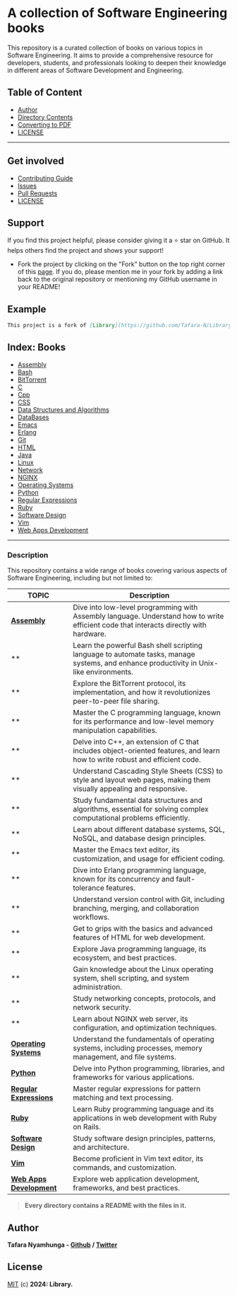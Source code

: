 # A collection of Software Engineering books

This repository is a curated collection of books on various topics in Software Engineering. It aims to provide a comprehensive resource for developers, students, and professionals looking to deepen their knowledge in different areas of Software Development and Engineering.

## Table of Content
- [Author](#author)
- [Directory Contents](#books)
- [Converting to PDF](utils/file_conversion.md)
- [LICENSE](#license)
___

## Get involved

- [Contributing Guide](Contributors.md)
- [Issues](https://github.com/Tafara-N/Library/issues)
- [Pull Requests](https://github.com/Tafara-N/Library/pulls)
- [LICENSE](LICENSE)

## Support

If you find this project helpful, please consider giving it a ⭐ star on GitHub. It helps others find the project and shows your support!

- Fork the project by clicking on the "Fork" button on the top right corner of this [page](https://github.com/Tafara-N/Library). If you do, please mention me in your fork by adding a link back to the original repository or mentioning my GitHub username in your README!

## Example

```markdown
This project is a fork of [Library](https://github.com/Tafara-N/Library) by [@Tafara-N](https://github.com/Tafara-N).
```

## Index: Books

- [Assembly](Books/ASM/README.md)
- [Bash](Books/Bash/README.md)
- [BitTorrent](Books/BitTorrent/README.md)
- [C](Books/C%20|%20C++%20/C/README.md)
- [Cpp](Books/C%20|%20C++%20/C++/READEME.md)
- [CSS](Books/HTML/CSS/README.md)
- [Data Structures and Algorithms](Books/Data%20Structures%20and%20Algorithms/README.md)
- [DataBases](Books/DataBases/README.md)
- [Emacs](Books/Emacs/README.md)
- [Erlang](Books/Erlang/README.md)
- [Git](Books/Git/README.md)
- [HTML](Books/HTML/README.md)
- [Java]()
- [Linux](Books/Linux/README.md)
- [Network](Books/Network/README.md)
- [NGINX](Books/Nginx/README.md)
- [Operating Systems](Books/Operating%20Systems/README.md)
- [Python](Books/Python/README.md)
- [Regular Expressions](Books/Regex/README.md)
- [Ruby](Books/Ruby/README.md)
- [Software Design](Books/Software%20Design/README.md)
- [Vim](Books/Vim/README.md)
- [Web Apps Development](Books/Web%20Apps%20Dev/README.md)
___

### Description

This repository contains a wide range of books covering various aspects of Software Engineering, including but not limited to:

| TOPIC                             | Description                                                                                                                             |
|-----------------------------------|-----------------------------------------------------------------------------------------------------------------------------------------|
| **[Assembly](Books/ASM/)**        | Dive into low-level programming with Assembly language. Understand how to write efficient code that interacts directly with hardware.   |
| ** | Learn the powerful Bash shell scripting language to automate tasks, manage systems, and enhance productivity in Unix-like environments. |
| ** | Explore the BitTorrent protocol, its implementation, and how it revolutionizes peer-to-peer file sharing.   |
| ** | Master the C programming language, known for its performance and low-level memory manipulation capabilities. |
| ** | Delve into C++, an extension of C that includes object-oriented features, and learn how to write robust and efficient code. |
| ** | Understand Cascading Style Sheets (CSS) to style and layout web pages, making them visually appealing and responsive. |
| ** | Study fundamental data structures and algorithms, essential for solving complex computational problems efficiently. |
| ** | Learn about different database systems, SQL, NoSQL, and database design principles.                         |
| ** | Master the Emacs text editor, its customization, and usage for efficient coding.                            |
| ** | Dive into Erlang programming language, known for its concurrency and fault-tolerance features.              |
| ** | Understand version control with Git, including branching, merging, and collaboration workflows.             |
| ** | Get to grips with the basics and advanced features of HTML for web development.                             |
| ** | Explore Java programming language, its ecosystem, and best practices.                                       |
| ** | Gain knowledge about the Linux operating system, shell scripting, and system administration.                |
| ** | Study networking concepts, protocols, and network security.                                                 |
| ** | Learn about NGINX web server, its configuration, and optimization techniques.                               |
| **[Operating Systems](Books/Operating%20Systems/)**     | Understand the fundamentals of operating systems, including processes, memory management, and file systems.       |
| **[Python](Books/Python/)**                             | Delve into Python programming, libraries, and frameworks for various applications.                                |
| **[Regular Expressions](Books/Regex/)**                 | Master regular expressions for pattern matching and text processing.                                              |
| **[Ruby](Books/Ruby/)**                                 | Learn Ruby programming language and its applications in web development with Ruby on Rails.                       |
| **[Software Design](Books/Software%20Design/)**         | Study software design principles, patterns, and architecture.                                                     |
| **[Vim](Books/Vim/)**                                   | Become proficient in Vim text editor, its commands, and customization.                                            |
| **[Web Apps Development](Books/Web%20Apps%20Dev/)**     | Explore web application development, frameworks, and best practices.                                              |

> **Every directory contains a README with the files in it.**

## Author

**Tafara Nyamhunga  - [Github](https://github.com/tafara-n) / [Twitter](https://twitter.com/tafaranyamhunga)**

## License

[MIT](LICENSE) (c) **2024: Library.**

